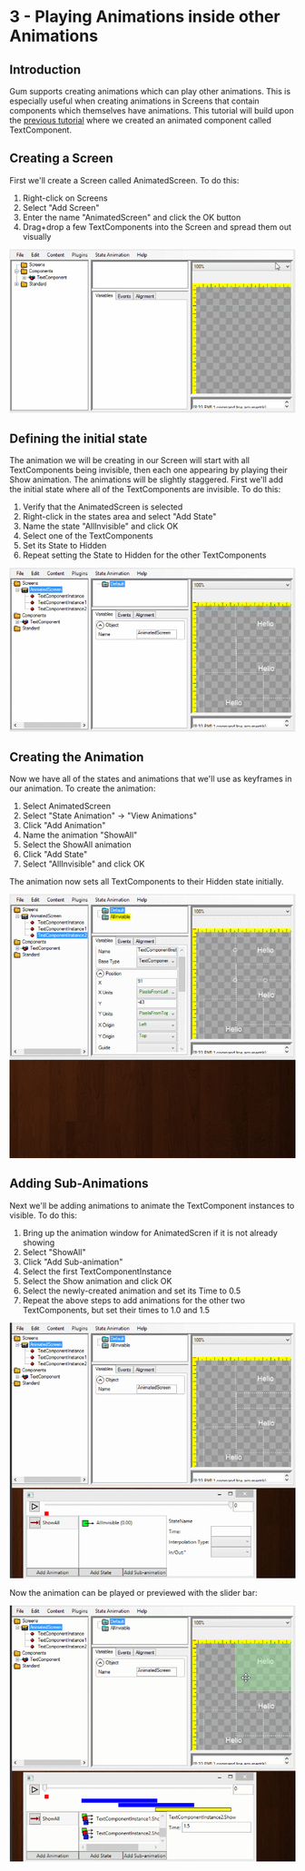 # 3 - Playing Animations inside other Animations

## Introduction

Gum supports creating animations which can play other animations. This is especially useful when creating animations in Screens that contain components which themselves have animations. This tutorial will build upon the [previous tutorial](https://github.com/vchelaru/Gum/tree/8c293a405185cca0e819b810220de684b436daf9/docs/Animation%20Tutorial/Usage-Guide\_-Creating-an-Animation/README.md) where we created an animated component called TextComponent.

## Creating a Screen

First we'll create a Screen called AnimatedScreen. To do this:

1. Right-click on Screens
2. Select "Add Screen"
3. Enter the name "AnimatedScreen" and click the OK button
4. Drag+drop a few TextComponents into the Screen and spread them out visually

![](<../.gitbook/assets/AddScreenAndText (1).gif>)

## Defining the initial state

The animation we will be creating in our Screen will start with all TextComponents being invisible, then each one appearing by playing their Show animation. The animations will be slightly staggered. First we'll add the initial state where all of the TextComponents are invisible. To do this:

1. Verify that the AnimatedScreen is selected
2. Right-click in the states area and select "Add State"
3. Name the state "AllInvisible" and click OK
4. Select one of the TextComponents
5. Set its State to Hidden
6. Repeat setting the State to Hidden for the other TextComponents

![](<../.gitbook/assets/MakeAllInvisibleState (1).gif>)

## Creating the Animation

Now we have all of the states and animations that we'll use as keyframes in our animation. To create the animation:

1. Select AnimatedScreen
2. Select "State Animation" -> "View Animations"
3. Click "Add Animation"
4. Name the animation "ShowAll"
5. Select the ShowAll animation
6. Click "Add State"
7. Select "AllInvisible" and click OK

The animation now sets all TextComponents to their Hidden state initially.

![](<../.gitbook/assets/CreateScreenAnimation1 (1).gif>)

## Adding Sub-Animations

Next we'll be adding animations to animate the TextComponent instances to visible. To do this:

1. Bring up the animation window for AnimatedScren if it is not already showing
2. Select "ShowAll"
3. Click "Add Sub-animation"
4. Select the first TextComponentInstance
5. Select the Show animation and click OK
6. Select the newly-created animation and set its Time to 0.5
7. Repeat the above steps to add animations for the other two TextComponents, but set their times to 1.0 and 1.5

![](<../.gitbook/assets/AddingSubAnimations (1).gif>)

Now the animation can be played or previewed with the slider bar:

![](<../.gitbook/assets/PreviewAndPlayingSubAnimations (1).gif>)
